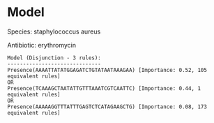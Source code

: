 
# Model

Species: staphylococcus aureus

Antibiotic: erythromycin

```
Model (Disjunction - 3 rules):
------------------------------
Presence(AAAATTATATGGAGATCTGTATAATAAAGAA) [Importance: 0.52, 105 equivalent rules]
OR
Presence(TCAAAGCTAATATTGTTTAAATCGTCAATTC) [Importance: 0.44, 1 equivalent rules]
OR
Presence(AAAAAGGTTTATTTGAGTCTCATAGAAGCTG) [Importance: 0.08, 173 equivalent rules]

```

